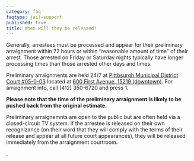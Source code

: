 ```yaml
---
category: faq
faqtype: jail-support
published: true
title: When will they be released?
---
```

Generally, arrestees must be processed and appear for their preliminary arraignment within 72 hours or within “reasonable amount of time” of their arrest. Those arrested on Friday or Saturday nights typically have longer processing times than those arrested other days and times. 

Preliminary arraignments are held 24/7 at [Pittbsurgh Municipal District Court #05-0-03](http://www.pacourts.us/courts/minor-courts/) located at [600 First Avenue, 15219 (downtown)](https://goo.gl/maps/xhNsbQMZ2Hm). For arraignment info, call (412) 350-6720 and press 1. 

__Please note that the time of the preliminary arraignment is likely to be pushed back from the original estimate.__

Preliminary arraignemnts are open to the public but are often held via a closed-circuit TV system. If the arrestee is released on their own recognizance (on their word that they will comply with the terms of their release and appear at all future court appearances), they will be released immediately from the arraignment courtroom.   



.